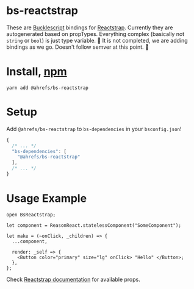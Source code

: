 # bs-reactstrap

These are [Bucklescript](https://bucklescript.github.io/) bindings for [Reactstrap](https://reactstrap.github.io/).
Currently they are autogenerated based on propTypes. Everything complex (basically not `string` or `bool`) is just type variable.
🚧 It is not completed, we are adding bindings as we go. Doesn't follow semver at this point. 🚧

# Install, [npm](https://www.npmjs.com/package/@ahrefs/bs-reactstrap)

```
yarn add @ahrefs/bs-reactstrap
```

# Setup

Add `@ahrefs/bs-reactstrap` to `bs-dependencies` in your `bsconfig.json`!

```js
{
  /* ... */
  "bs-dependencies": [
    "@ahrefs/bs-reactstrap"
  ],
  /* ... */
}
```

# Usage Example

```reason
open BsReactstrap;

let component = ReasonReact.statelessComponent("SomeComponent");

let make = (~onClick, _children) => {
  ...component,

  render: _self => {
    <Button color="primary" size="lg" onClick> "Hello" </Button>;
  },
};
```

Check [Reactstrap documentation](https://reactstrap.github.io/components/) for available props.
